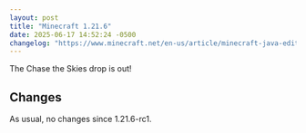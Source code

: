```yaml
---
layout: post
title: "Minecraft 1.21.6"
date: 2025-06-17 14:52:24 -0500
changelog: "https://www.minecraft.net/en-us/article/minecraft-java-edition-1-21-6"
---
```


The Chase the Skies drop is out!

## Changes

As usual, no changes since 1.21.6-rc1.


